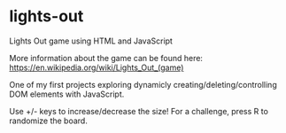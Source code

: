 # lights-out
Lights Out game using HTML and JavaScript

More information about the game can be found here: https://en.wikipedia.org/wiki/Lights_Out_(game)

One of my first projects exploring dynamicly creating/deleting/controlling DOM elements with JavaScript.

Use +/- keys to increase/decrease the size!
For a challenge, press R to randomize the board.
